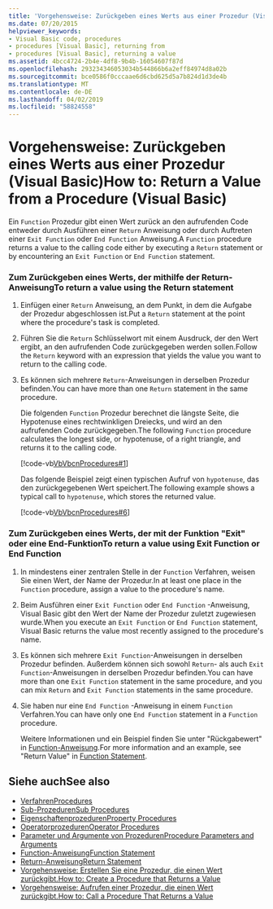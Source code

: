 ```yaml
---
title: 'Vorgehensweise: Zurückgeben eines Werts aus einer Prozedur (Visual Basic)'
ms.date: 07/20/2015
helpviewer_keywords:
- Visual Basic code, procedures
- procedures [Visual Basic], returning from
- procedures [Visual Basic], returning a value
ms.assetid: 4bcc4724-2b4e-4df8-9b4b-16054607f87d
ms.openlocfilehash: 293234346053034b544866b6a2eff84974d8a02b
ms.sourcegitcommit: bce0586f0cccaae6d6cbd625d5a7b824d1d3de4b
ms.translationtype: MT
ms.contentlocale: de-DE
ms.lasthandoff: 04/02/2019
ms.locfileid: "58824558"
---
```

# <a name="how-to-return-a-value-from-a-procedure-visual-basic"></a><span data-ttu-id="c356f-102">Vorgehensweise: Zurückgeben eines Werts aus einer Prozedur (Visual Basic)</span><span class="sxs-lookup"><span data-stu-id="c356f-102">How to: Return a Value from a Procedure (Visual Basic)</span></span>
<span data-ttu-id="c356f-103">Ein `Function` Prozedur gibt einen Wert zurück an den aufrufenden Code entweder durch Ausführen einer `Return` Anweisung oder durch Auftreten einer `Exit Function` oder `End Function` Anweisung.</span><span class="sxs-lookup"><span data-stu-id="c356f-103">A `Function` procedure returns a value to the calling code either by executing a `Return` statement or by encountering an `Exit Function` or `End Function` statement.</span></span>  
  
### <a name="to-return-a-value-using-the-return-statement"></a><span data-ttu-id="c356f-104">Zum Zurückgeben eines Werts, der mithilfe der Return-Anweisung</span><span class="sxs-lookup"><span data-stu-id="c356f-104">To return a value using the Return statement</span></span>  
  
1.  <span data-ttu-id="c356f-105">Einfügen einer `Return` Anweisung, an dem Punkt, in dem die Aufgabe der Prozedur abgeschlossen ist.</span><span class="sxs-lookup"><span data-stu-id="c356f-105">Put a `Return` statement at the point where the procedure's task is completed.</span></span>  
  
2.  <span data-ttu-id="c356f-106">Führen Sie die `Return` Schlüsselwort mit einem Ausdruck, der den Wert ergibt, an den aufrufenden Code zurückgegeben werden sollen.</span><span class="sxs-lookup"><span data-stu-id="c356f-106">Follow the `Return` keyword with an expression that yields the value you want to return to the calling code.</span></span>  
  
3.  <span data-ttu-id="c356f-107">Es können sich mehrere `Return`-Anweisungen in derselben Prozedur befinden.</span><span class="sxs-lookup"><span data-stu-id="c356f-107">You can have more than one `Return` statement in the same procedure.</span></span>  
  
     <span data-ttu-id="c356f-108">Die folgenden `Function` Prozedur berechnet die längste Seite, die Hypotenuse eines rechtwinkligen Dreiecks, und wird an den aufrufenden Code zurückgegeben.</span><span class="sxs-lookup"><span data-stu-id="c356f-108">The following `Function` procedure calculates the longest side, or hypotenuse, of a right triangle, and returns it to the calling code.</span></span>  
  
     [!code-vb[VbVbcnProcedures#1](~/samples/snippets/visualbasic/VS_Snippets_VBCSharp/VbVbcnProcedures/VB/Class1.vb#1)]  
  
     <span data-ttu-id="c356f-109">Das folgende Beispiel zeigt einen typischen Aufruf von `hypotenuse`, das den zurückgegebenen Wert speichert.</span><span class="sxs-lookup"><span data-stu-id="c356f-109">The following example shows a typical call to `hypotenuse`, which stores the returned value.</span></span>  
  
     [!code-vb[VbVbcnProcedures#6](~/samples/snippets/visualbasic/VS_Snippets_VBCSharp/VbVbcnProcedures/VB/Class1.vb#6)]  
  
### <a name="to-return-a-value-using-exit-function-or-end-function"></a><span data-ttu-id="c356f-110">Zum Zurückgeben eines Werts, der mit der Funktion "Exit" oder eine End-Funktion</span><span class="sxs-lookup"><span data-stu-id="c356f-110">To return a value using Exit Function or End Function</span></span>  
  
1.  <span data-ttu-id="c356f-111">In mindestens einer zentralen Stelle in der `Function` Verfahren, weisen Sie einen Wert, der Name der Prozedur.</span><span class="sxs-lookup"><span data-stu-id="c356f-111">In at least one place in the `Function` procedure, assign a value to the procedure's name.</span></span>  
  
2.  <span data-ttu-id="c356f-112">Beim Ausführen einer `Exit Function` oder `End Function` -Anweisung, Visual Basic gibt den Wert der Name der Prozedur zuletzt zugewiesen wurde.</span><span class="sxs-lookup"><span data-stu-id="c356f-112">When you execute an `Exit Function` or `End Function` statement, Visual Basic returns the value most recently assigned to the procedure's name.</span></span>  
  
3.  <span data-ttu-id="c356f-113">Es können sich mehrere `Exit Function`-Anweisungen in derselben Prozedur befinden. Außerdem können sich sowohl `Return`- als auch `Exit Function`-Anweisungen in derselben Prozedur befinden.</span><span class="sxs-lookup"><span data-stu-id="c356f-113">You can have more than one `Exit Function` statement in the same procedure, and you can mix `Return` and `Exit Function` statements in the same procedure.</span></span>  
  
4.  <span data-ttu-id="c356f-114">Sie haben nur eine `End Function` -Anweisung in einem `Function` Verfahren.</span><span class="sxs-lookup"><span data-stu-id="c356f-114">You can have only one `End Function` statement in a `Function` procedure.</span></span>  
  
     <span data-ttu-id="c356f-115">Weitere Informationen und ein Beispiel finden Sie unter "Rückgabewert" in [Function-Anweisung](../../../../visual-basic/language-reference/statements/function-statement.md).</span><span class="sxs-lookup"><span data-stu-id="c356f-115">For more information and an example, see "Return Value" in [Function Statement](../../../../visual-basic/language-reference/statements/function-statement.md).</span></span>  
  
## <a name="see-also"></a><span data-ttu-id="c356f-116">Siehe auch</span><span class="sxs-lookup"><span data-stu-id="c356f-116">See also</span></span>

- [<span data-ttu-id="c356f-117">Verfahren</span><span class="sxs-lookup"><span data-stu-id="c356f-117">Procedures</span></span>](./index.md)
- [<span data-ttu-id="c356f-118">Sub-Prozeduren</span><span class="sxs-lookup"><span data-stu-id="c356f-118">Sub Procedures</span></span>](./sub-procedures.md)
- [<span data-ttu-id="c356f-119">Eigenschaftenprozeduren</span><span class="sxs-lookup"><span data-stu-id="c356f-119">Property Procedures</span></span>](./property-procedures.md)
- [<span data-ttu-id="c356f-120">Operatorprozeduren</span><span class="sxs-lookup"><span data-stu-id="c356f-120">Operator Procedures</span></span>](./operator-procedures.md)
- [<span data-ttu-id="c356f-121">Parameter und Argumente von Prozeduren</span><span class="sxs-lookup"><span data-stu-id="c356f-121">Procedure Parameters and Arguments</span></span>](./procedure-parameters-and-arguments.md)
- [<span data-ttu-id="c356f-122">Function-Anweisung</span><span class="sxs-lookup"><span data-stu-id="c356f-122">Function Statement</span></span>](../../../../visual-basic/language-reference/statements/function-statement.md)
- [<span data-ttu-id="c356f-123">Return-Anweisung</span><span class="sxs-lookup"><span data-stu-id="c356f-123">Return Statement</span></span>](../../../../visual-basic/language-reference/statements/return-statement.md)
- [<span data-ttu-id="c356f-124">Vorgehensweise: Erstellen Sie eine Prozedur, die einen Wert zurückgibt.</span><span class="sxs-lookup"><span data-stu-id="c356f-124">How to: Create a Procedure that Returns a Value</span></span>](./how-to-create-a-procedure-that-returns-a-value.md)
- [<span data-ttu-id="c356f-125">Vorgehensweise: Aufrufen einer Prozedur, die einen Wert zurückgibt.</span><span class="sxs-lookup"><span data-stu-id="c356f-125">How to: Call a Procedure That Returns a Value</span></span>](./how-to-call-a-procedure-that-returns-a-value.md)
